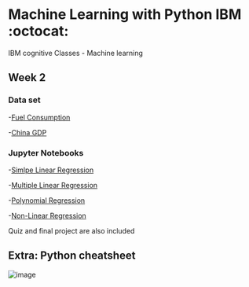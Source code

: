 # Machine Learning with Python IBM :octocat:
IBM cognitive Classes - Machine learning


## Week 2

### Data set

-[Fuel Consumption](/Week%202/Data_set/FuelConsumption.csv)

-[China GDP](/Week%202/Data_set/china_gdp.csv)


### Jupyter Notebooks

-[Simlpe Linear Regression](/Week%202/ML0101EN-Reg-Simple-Linear-Regression-Co2-py-v1.ipynb)

-[Multiple Linear Regression](/Week%202/ML0101EN-Reg-Mulitple-Linear-Regression-Co2-py-v1.ipynb)

-[Polynomial Regression](/Week%202/ML0101EN-Reg-Polynomial-Regression-Co2-py-v1.ipynb)

-[Non-Linear Regression](/Week%202/ML0101EN-Reg-NoneLinearRegression-py-v1.ipynb)

Quiz and final project are also included

## Extra: Python cheatsheet

![image](https://github.com/user-attachments/assets/41041dd6-f1f5-48b2-aff9-2a6aeacb6b95)
